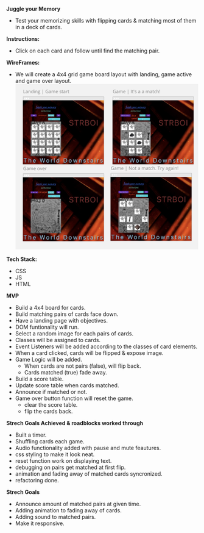 **Juggle your Memory**
 * Test your memorizing skills with flipping cards & matching most of them in a deck of cards.

**Instructions:**
* Click on each card and follow until find the matching pair.

**WireFrames:**
* We will create a 4x4 grid game board layout with landing, game active and game over layout.
![WireFrameimg](wireframe/wireframes.png)

**Tech Stack:**
* CSS
* JS 
* HTML

**MVP**
* Build a 4x4 board for cards.
* Build matching pairs of cards face down.
* Have a landing page with objectives.
* DOM funtionality will run.
* Select a random image for each pairs of cards. 
* Classes will be assigned to cards. 
* Event Listeners will be added according to the classes of card elements. 
* When a card clicked, cards will be flipped & expose image.
* Game Logic will be added.
    - When cards are not pairs (false), will flip back. 
    - Cards matched (true) fade away.
* Build a score table. 
* Update score table when cards matched.
* Announce if matched or not.
* Game over button function will reset the game.
    - clear the score table.
    - flip the cards back.

**Strech Goals Achieved & roadblocks worked through**   
* Built a timer.
* Shuffling cards each game. 
* Audio functionality added with pause and mute feautures.
* css styling to make it look neat.
* reset function work on displaying text. 
* debugging on pairs get matched at first flip. 
* animation and fading away of matched cards syncronized.  
* refactoring done.

**Strech Goals**
* Announce amount of matched pairs at given time.
* Adding animation to fading away of cards. 
* Adding sound to matched pairs.
* Make it responsive.
